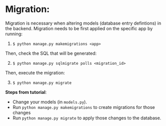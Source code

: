 # Migration:

Migration is necessary when altering models (database entry defintions) in the backend.
Migration needs to be first applied on the specific app by running:

1. `$ python manage.py makemigrations <app>`

Then, check the SQL that will be generated:

2. `$ python manage.py sqlmigrate polls <migration_id>`

Then, execute the migration:

3. `$ python manage.py migrate`

**Steps from tutorial**:

- Change your models (in `models.py`).
- Run `python manage.py makemigrations` to create migrations for those changes
- Run `python manage.py migrate` to apply those changes to the database.
